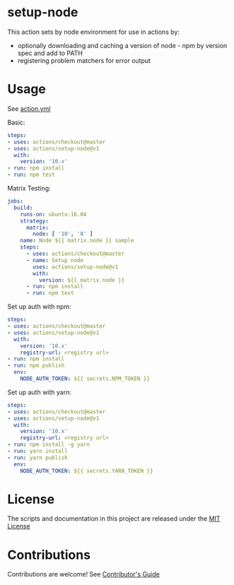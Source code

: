 # setup-node

This action sets by node environment for use in actions by:

- optionally downloading and caching a version of node - npm by version spec and add to PATH
- registering problem matchers for error output 

# Usage

See [action.yml](action.yml)

Basic:
```yaml
steps:
- uses: actions/checkout@master
- uses: actions/setup-node@v1
  with:
    version: '10.x'
- run: npm install
- run: npm test
```

Matrix Testing:
```yaml
jobs:
  build:
    runs-on: ubuntu-16.04
    strategy:
      matrix:
        node: [ '10', '8' ]
    name: Node ${{ matrix.node }} sample
    steps:
      - uses: actions/checkout@master
      - name: Setup node
        uses: actions/setup-node@v1
        with:
          version: ${{ matrix.node }}
      - run: npm install
      - run: npm test
```

Set up auth with npm:
```yaml
steps:
- uses: actions/checkout@master
- uses: actions/setup-node@v1
  with:
    version: '10.x'
    registry-url: <registry url>
- run: npm install
- run: npm publish
  env:
    NODE_AUTH_TOKEN: ${{ secrets.NPM_TOKEN }}
```

Set up auth with yarn:
```yaml
steps:
- uses: actions/checkout@master
- uses: actions/setup-node@v1
  with:
    version: '10.x'
    registry-url: <registry url>
- run: npm install -g yarn
- run: yarn install
- run: yarn publish
  env:
    NODE_AUTH_TOKEN: ${{ secrets.YARN_TOKEN }}
```

# License

The scripts and documentation in this project are released under the [MIT License](LICENSE)

# Contributions

Contributions are welcome!  See [Contributor's Guide](docs/contributors.md)
